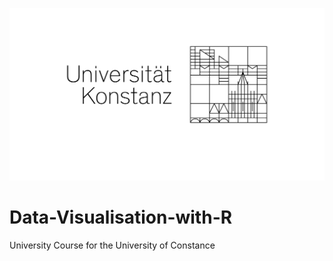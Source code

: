 ![University Logo](https://github.com/marcolax22/Data-Visualisation-with-R/blob/main/additional%20information/UniKonstanz_Logo_Optimum_sRGB.png?raw=true)

# Data-Visualisation-with-R
University Course for the University of Constance
